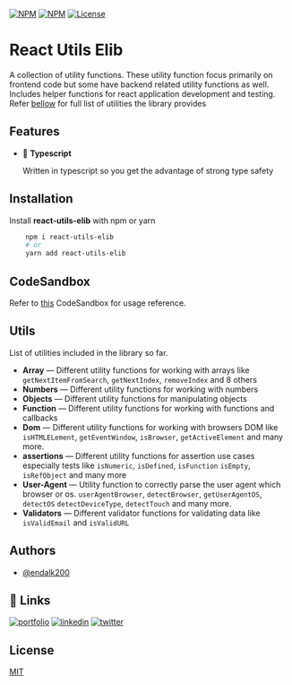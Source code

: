 [![NPM](https://img.shields.io/npm/v/react-utils-elib)](https://www.npmjs.com/package/react-utils-elib)
[![NPM](https://img.shields.io/npm/dm/react-utils-elib)](https://www.npmjs.com/package/react-hooks-elib)
[![License](https://img.shields.io/github/license/endalk200/react-libraries)](/LICENSE)

# React Utils Elib

A collection of utility functions. These utility function focus primarily on frontend code but some have backend related utility functions as well. Includes helper functions for react application
development and testing. Refer [bellow](#Utils) for full list of utilities the library provides

## Features

-   🔮 **Typescript**

    Written in typescript so you get the advantage of strong type safety

## Installation

Install **react-utils-elib** with npm or yarn

```bash
    npm i react-utils-elib
    # or
    yarn add react-utils-elib
```

## CodeSandbox

Refer to [this](https://codesandbox.io/s/react-utils-elib-xc6bn) CodeSandbox for usage reference.

## Utils

List of utilities included in the library so far.

-   **Array** &mdash; Different utility functions for working with arrays like `getNextItemFromSearch`, `getNextIndex`, `removeIndex` and 8 others
-   **Numbers** &mdash; Different utility functions for working with numbers
-   **Objects** &mdash; Different utility functions for manipulating objects
-   **Function** &mdash; Different utility functions for working with functions and callbacks
-   **Dom** &mdash; Different utility functions for working with browsers DOM like `isHTMLELement`, `getEventWindow`, `isBrowser`, `getActiveElement` and many more.
-   **assertions** &mdash; Different utility functions for assertion use cases especially tests like `isNumeric`, `isDefined`, `isFunction` `isEmpty`, `isRefObject` and many more
-   **User-Agent** &mdash; Utility function to correctly parse the user agent which browser or os. `userAgentBrowser`, `detectBrowser`, `getUserAgentOS`, `detectOS` `detectDeviceType`, `detectTouch` and many more.
-   **Validators** &mdash; Different validator functions for validating data like `isValidEmail` and `isValidURL`

## Authors

-   [@endalk200](https://www.github.com/endalk200)

## 🔗 Links

[![portfolio](https://img.shields.io/badge/my_portfolio-000?style=for-the-badge&logo=ko-fi&logoColor=white)](https://endalk200.com/)
[![linkedin](https://img.shields.io/badge/linkedin-0A66C2?style=for-the-badge&logo=linkedin&logoColor=white)](https://www.linkedin.com/in/endalk200/)
[![twitter](https://img.shields.io/badge/twitter-1DA1F2?style=for-the-badge&logo=twitter&logoColor=white)](https://twitter.com/endalk200)

## License

[MIT](https://choosealicense.com/licenses/mit/)
